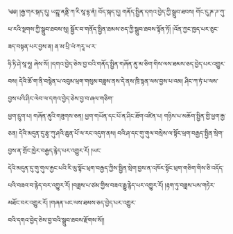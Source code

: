 ﻿  
༄༅། །རྒྱ་གར་སྐད་དུ། ཡཀྵཱ་ནནྡི་ཀ་རི་སཱ་དྷ་ནཾ། བོད་སྐད་དུ། གནོད་སྤྱིན་དགའ་བྱེད་ཀྱི་སྒྲུབ་ཐབས། གོང་དུ་ཎ་ཌ་ཀུ་པ་རའི་སྔགས་ཀྱི་སྒྲུབ་ཐབས་སུ། སྦྱོར་བ་གནོད་སྤྱིན་ཐམས་ཅད་ཀྱི་སྒྲུབ་ཐབས་སྟོན་ཏོ། །འོན་ཀྱང་ཁྱད་པར་ཅུང་ཟད་བསྟན་པར་བྱས་ན། ན་མ་པྲི་ཡཾ་ཀརཱ་ཡ་ར་  
ཧི་ཏི་ཤེ་སཱ་ཧཱ། ཞེས་སོ། །དགའ་བྱེད་ཅེས་བྱ་བའི་གནོད་སྤྱིན་གཞོན་ནུ་མ་ཅིག་གིས་ལས་ཐམས་ཅད་བྱེད་པར་འགྱུར་བས། དེའི་ཆོ་ག་ནི་བསྙེན་པ་འབུམ་ཕྲག་གསུམ་བཟླས་ནས་དེ་ནས་ཁྲི་སྟན་ལས་བྱས་པ་འམ། ཤིང་ཀ་ཏཾ་པ་ལས་བྱས་པའི་ཤིང་ལེབ་ལ་དགའ་བྱེད་ཅེས་བྱ་བ་ཞལ་གཅིག་  
ཕྱག་དྲུག་པ། གཞོན་ནུའི་གཟུགས་ཅན། ཕྱག་གཡོན་དང་པོ་ན་ཤིང་ཐོག་འཛིན་པ། གཉིས་པ་མཆོག་སྤྱིན་གྱི་ཕྱག་རྒྱ་ཅན། དེའི་མདུན་དུ་རྩྭ་ཀུ་ཤའི་ཆུན་པོ་ལ་རང་འདུག་ནས། བའི་ཤ་དང་གུ་གུལ་བསྲེས་ལ་སྟོང་ཕྲག་བརྒྱད་སྤྱིན་སྲེག་བྱས་ན་གྲོང་ཁྱེར་བརྒྱད་རྙེད་པར་འགྱུར་རོ། །ཡང་  
དེའི་མདུན་དུ་གུ་གུལ་རྐྱང་པའི་རི་ལུ་སྟོང་ཕྲག་བརྒྱད་ཀྱིས་སྤྱིན་སྲེག་བྱས་ན་འཁོར་སྟོང་ཕྲག་གཅིག་གིས་ཅི་འདོད་པའི་བཟའ་བ་རྙེད་བར་འགྱུར་རོ། །བཟླས་པ་ཙམ་གྱིས་བཟའ་རྒྱུ་རྙེད་པར་འགྱུར་རོ། །རྟག་ཏུ་བཟླས་པས་གཏེར་མཐོང་བར་འགྱུར་རོ། །གཞན་ཡང་ལས་ཐམས་ཅད་བྱེད་པར་འགྱུར་  
བའི་དགའ་བྱེད་ཅེས་བྱ་བའི་སྒྲུབ་ཐབས་རྫོགས་སོ།།  
  
